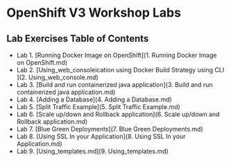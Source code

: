 # OpenShift V3 Workshop Labs

## Lab Exercises Table of Contents

* Lab 1. [Running Docker Image on OpenShift](1. Running Docker Image on OpenShift.md)
* Lab 2. [Using_web_consoleication using Docker Build Strategy using CLI ](2. Using_web_console.md)
* Lab 3. [Build and run containerized java application](3. Build and run containerized java application.md)
* Lab 4. [Adding a Database](4. Adding a Database.md)
* Lab 5. [Split Traffic Example](5. Split Traffic Example.md)
* Lab 6. [Scale up/down and Rollback application](6. Scale up/down and Rollback application.md)
* Lab 7. [Blue Green Deployments](7. Blue Green Deployments.md)
* Lab 8. [Using SSL In your Application](8. Using SSL In your Application.md)
* Lab 9. [Using_templates.md](9. Using_templates.md)


